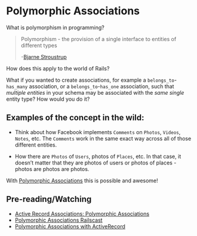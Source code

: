 # Polymorphic Associations

What is polymorphism in programming?

> Polymorphism - the provision of a single interface to entities of different types 
> 
> -[Bjarne Stroustrup](http://en.wikipedia.org/wiki/Bjarne_Stroustrup)

How does this apply to the world of Rails?

What if you wanted to create associations, for example a `belongs_to`-`has_many` association, or a `belongs_to`-`has_one` association, such that *multiple entities* in your schema may be associated with the *same single* entity type? How would you do it?

## Examples of the concept in the wild:

* Think about how Facebook implements `Comments` on `Photos`, `Videos`, `Notes`, etc. The `Comments` work in the same exact way across all of those different entities. 

* How there are `Photos` of `Users`, photos of `Places`, etc. In that case, it doesn’t matter that they are photos of users or photos of places - photos are photos are photos.

With [Polymorphic Associations](http://guides.rubyonrails.org/association_basics.html#polymorphic-associations) this is possible and awesome!

## Pre-reading/Watching

* [Active Record Associations: Polymorphic Associations](http://guides.rubyonrails.org/association_basics.html#polymorphic-associations)
* [Polymorphic Associations Railscast](https://www.youtube.com/watch?v=07TAJkev9ow)
* [Polymorphic Associations with ActiveRecord](http://www.thoughtsonrails.com/polymorphic-associations-with-active-record/)

